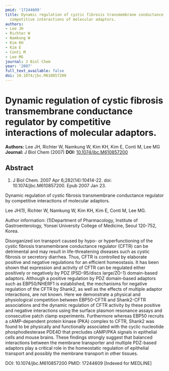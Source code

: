 ```yaml
---
pmid: '17244609'
title: Dynamic regulation of cystic fibrosis transmembrane conductance regulator by
  competitive interactions of molecular adaptors.
authors:
- Lee JH
- Richter W
- Namkung W
- Kim KH
- Kim E
- Conti M
- Lee MG
journal: J Biol Chem
year: '2007'
full_text_available: false
doi: 10.1074/jbc.M610857200
---
```


# Dynamic regulation of cystic fibrosis transmembrane conductance regulator by competitive interactions of molecular adaptors.
**Authors:** Lee JH, Richter W, Namkung W, Kim KH, Kim E, Conti M, Lee MG
**Journal:** J Biol Chem (2007)
**DOI:** [10.1074/jbc.M610857200](https://doi.org/10.1074/jbc.M610857200)

## Abstract

1. J Biol Chem. 2007 Apr 6;282(14):10414-22. doi: 10.1074/jbc.M610857200. Epub
2007  Jan 23.

Dynamic regulation of cystic fibrosis transmembrane conductance regulator by 
competitive interactions of molecular adaptors.

Lee JH(1), Richter W, Namkung W, Kim KH, Kim E, Conti M, Lee MG.

Author information:
(1)Department of Pharmacology, Institute of Gastroenterology, Yonsei University 
College of Medicine, Seoul 120-752, Korea.

Disorganized ion transport caused by hypo- or hyperfunctioning of the cystic 
fibrosis transmembrane conductance regulator (CFTR) can be detrimental and may 
result in life-threatening diseases such as cystic fibrosis or secretory 
diarrhea. Thus, CFTR is controlled by elaborate positive and negative 
regulations for an efficient homeostasis. It has been shown that expression and 
activity of CFTR can be regulated either positively or negatively by PDZ 
(PSD-95/discs large/ZO-1) domain-based adaptors. Although a positive regulation 
by PDZ domain-based adaptors such as EBP50/NHERF1 is established, the mechanisms 
for negative regulation of the CFTR by Shank2, as well as the effects of 
multiple adaptor interactions, are not known. Here we demonstrate a physical and 
physiological competition between EBP50-CFTR and Shank2-CFTR associations and 
the dynamic regulation of CFTR activity by these positive and negative 
interactions using the surface plasmon resonance assays and consecutive patch 
clamp experiments. Furthermore whereas EBP50 recruits a cAMP-dependent protein 
kinase (PKA) complex to CFTR, Shank2 was found to be physically and functionally 
associated with the cyclic nucleotide phosphodiesterase PDE4D that precludes 
cAMP/PKA signals in epithelial cells and mouse brains. These findings strongly 
suggest that balanced interactions between the membrane transporter and multiple 
PDZ-based adaptors play a critical role in the homeostatic regulation of 
epithelial transport and possibly the membrane transport in other tissues.

DOI: 10.1074/jbc.M610857200
PMID: 17244609 [Indexed for MEDLINE]
